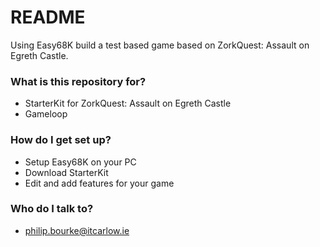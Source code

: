 # README #

Using Easy68K build a test based game based on ZorkQuest: Assault on Egreth Castle.

### What is this repository for? ###

* StarterKit for ZorkQuest: Assault on Egreth Castle
* Gameloop

### How do I get set up? ###

* Setup Easy68K on your PC
* Download StarterKit
* Edit and add features for your game

### Who do I talk to? ###

* philip.bourke@itcarlow.ie